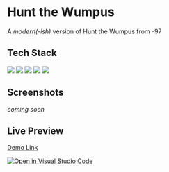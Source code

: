 # Hunt the Wumpus

A _modern(-ish)_ version of Hunt the Wumpus from -97

## Tech Stack

![](https://img.shields.io/badge/-TypeScript-3178C6?style=flat&logo=typescript&logoColor=white) ![](https://img.shields.io/badge/-Sass-CC6699?style=flat&logo=sass&logoColor=white) ![](https://img.shields.io/badge/-ESLint-4B32C3?style=flat&logo=eslint&logoColor=white) ![](https://img.shields.io/badge/-Prettier-F7B93E?style=flat&logo=prettier&logoColor=black) ![](https://img.shields.io/badge/-StyleLint-263238?style=flat&logo=stylelint&logoColor=white)

## Screenshots

_coming soon_

## Live Preview

[Demo Link](https://medieinstitutet.github.io/fed22d-js-grundkurs-2-wumpus-viktormelin/)

[![Open in Visual Studio Code](https://classroom.github.com/assets/open-in-vscode-c66648af7eb3fe8bc4f294546bfd86ef473780cde1dea487d3c4ff354943c9ae.svg)](https://classroom.github.com/online_ide?assignment_repo_id=9549154&assignment_repo_type=AssignmentRepo)
